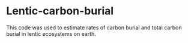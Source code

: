 # Lentic-carbon-burial
This code was used to estimate rates of carbon burial and total carbon burial in lentic ecosystems on earth.
